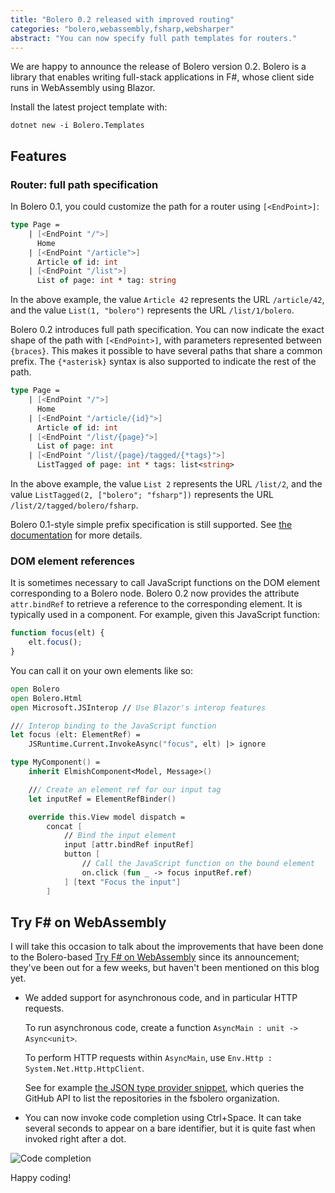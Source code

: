 ```yaml
---
title: "Bolero 0.2 released with improved routing"
categories: "bolero,webassembly,fsharp,websharper"
abstract: "You can now specify full path templates for routers."
---
```

We are happy to announce the release of Bolero version 0.2. Bolero is a library that enables writing full-stack applications in F#, whose client side runs in WebAssembly using Blazor.

Install the latest project template with:

```shell
dotnet new -i Bolero.Templates
```

## Features

### Router: full path specification

In Bolero 0.1, you could customize the path for a router using `[<EndPoint>]`:

```fsharp
type Page =
    | [<EndPoint "/">]
      Home
    | [<EndPoint "/article">]
      Article of id: int
    | [<EndPoint "/list">]
      List of page: int * tag: string
```

In the above example, the value `Article 42` represents the URL `/article/42`, and the value `List(1, "bolero")` represents the URL `/list/1/bolero`.

Bolero 0.2 introduces full path specification. You can now indicate the exact shape of the path with `[<EndPoint>]`, with parameters represented between `{braces}`. This makes it possible to have several paths that share a common prefix. The `{*asterisk}` syntax is also supported to indicate the rest of the path.

```fsharp
type Page =
    | [<EndPoint "/">]
      Home
    | [<EndPoint "/article/{id}">]
      Article of id: int
    | [<EndPoint "/list/{page}">]
      List of page: int
    | [<EndPoint "/list/{page}/tagged/{*tags}">]
      ListTagged of page: int * tags: list<string>
```

In the above example, the value `List 2` represents the URL `/list/2`, and the value `ListTagged(2, ["bolero"; "fsharp"])` represents the URL `/list/2/tagged/bolero/fsharp`.

Bolero 0.1-style simple prefix specification is still supported. See [the documentation](https://github.com/fsbolero/bolero/wiki/Routing#format) for more details.

### DOM element references

It is sometimes necessary to call JavaScript functions on the DOM element corresponding to a Bolero node. Bolero 0.2 now provides the attribute `attr.bindRef` to retrieve a reference to the corresponding element. It is typically used in a component. For example, given this JavaScript function:

```javascript
function focus(elt) {
    elt.focus();
}
```

You can call it on your own elements like so:

```fsharp
open Bolero
open Bolero.Html
open Microsoft.JSInterop // Use Blazor's interop features

/// Interop binding to the JavaScript function
let focus (elt: ElementRef) =
    JSRuntime.Current.InvokeAsync("focus", elt) |> ignore

type MyComponent() =
    inherit ElmishComponent<Model, Message>()

    /// Create an element ref for our input tag
    let inputRef = ElementRefBinder()

    override this.View model dispatch =
        concat [
            // Bind the input element
            input [attr.bindRef inputRef]
            button [
                // Call the JavaScript function on the bound element
                on.click (fun _ -> focus inputRef.ref)
            ] [text "Focus the input"]
        ]
```

## Try F# on WebAssembly

I will take this occasion to talk about the improvements that have been done to the Bolero-based [Try F# on WebAssembly](http://fsbolero.io/) since its announcement; they've been out for a few weeks, but haven't been mentioned on this blog yet.

* We added support for asynchronous code, and in particular HTTP requests.

    To run asynchronous code, create a function `AsyncMain : unit -> Async<unit>`.

    To perform HTTP requests within `AsyncMain`, use `Env.Http : System.Net.Http.HttpClient`.

    See for example [the JSON type provider snippet](http://fsbolero.io/?snippet=TP_Json), which queries the GitHub API to list the repositories in the fsbolero organization.
    
* You can now invoke code completion using Ctrl+Space. It can take several seconds to appear on a bare identifier, but it is quite fast when invoked right after a dot.

![Code completion](https://i.imgur.com/KKZnf1y.jpg)

Happy coding!